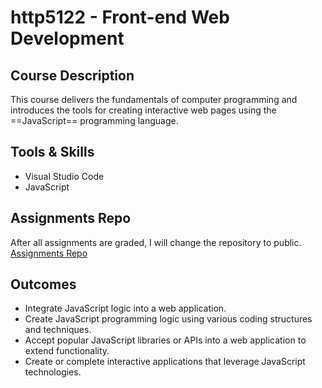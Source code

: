 # http5122 - Front-end Web Development

## Course Description
This course delivers the fundamentals of computer programming and introduces the tools for creating interactive web pages using the ==JavaScript== programming language.

## Tools & Skills
- Visual Studio Code
- JavaScript

## Assignments Repo
After all assignments are graded, I will change the repository to public.  
[Assignments Repo](https://github.com/kexinsun82/humber-assignments.git)

## Outcomes
- Integrate JavaScript logic into a web application.
- Create JavaScript programming logic using various coding structures and techniques.
- Accept popular JavaScript libraries or APIs into a web application to extend functionality.
- Create or complete interactive applications that leverage JavaScript technologies.
